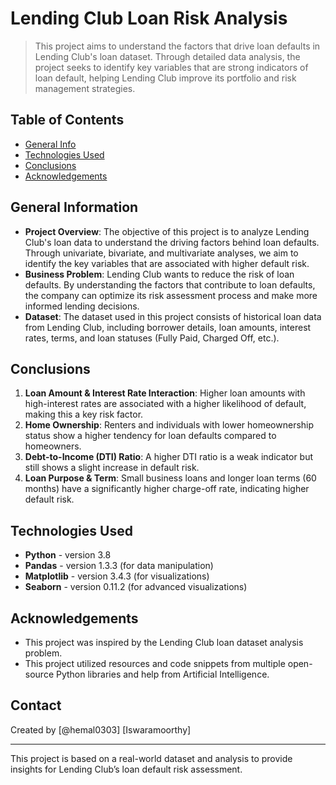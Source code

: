 # Lending Club Loan Risk Analysis

> This project aims to understand the factors that drive loan defaults in Lending Club's loan dataset. Through detailed data analysis, the project seeks to identify key variables that are strong indicators of loan default, helping Lending Club improve its portfolio and risk management strategies.

## Table of Contents
* [General Info](#general-information)
* [Technologies Used](#technologies-used)
* [Conclusions](#conclusions)
* [Acknowledgements](#acknowledgements)

## General Information
- **Project Overview**: The objective of this project is to analyze Lending Club's loan data to understand the driving factors behind loan defaults. Through univariate, bivariate, and multivariate analyses, we aim to identify the key variables that are associated with higher default risk.
- **Business Problem**: Lending Club wants to reduce the risk of loan defaults. By understanding the factors that contribute to loan defaults, the company can optimize its risk assessment process and make more informed lending decisions.
- **Dataset**: The dataset used in this project consists of historical loan data from Lending Club, including borrower details, loan amounts, interest rates, terms, and loan statuses (Fully Paid, Charged Off, etc.).

## Conclusions
1. **Loan Amount & Interest Rate Interaction**: Higher loan amounts with high-interest rates are associated with a higher likelihood of default, making this a key risk factor.
2. **Home Ownership**: Renters and individuals with lower homeownership status show a higher tendency for loan defaults compared to homeowners.
3. **Debt-to-Income (DTI) Ratio**: A higher DTI ratio is a weak indicator but still shows a slight increase in default risk.
4. **Loan Purpose & Term**: Small business loans and longer loan terms (60 months) have a significantly higher charge-off rate, indicating higher default risk.

## Technologies Used
- **Python** - version 3.8
- **Pandas** - version 1.3.3 (for data manipulation)
- **Matplotlib** - version 3.4.3 (for visualizations)
- **Seaborn** - version 0.11.2 (for advanced visualizations)

## Acknowledgements
- This project was inspired by the Lending Club loan dataset analysis problem.
- This project utilized resources and code snippets from multiple open-source Python libraries and help from Artificial Intelligence.

## Contact
Created by 
[@hemal0303]
[Iswaramoorthy]

---
This project is based on a real-world dataset and analysis to provide insights for Lending Club’s loan default risk assessment.

